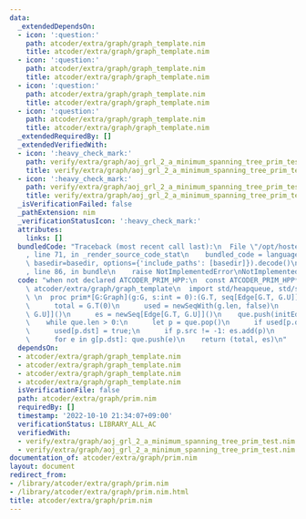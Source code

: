 ```yaml
---
data:
  _extendedDependsOn:
  - icon: ':question:'
    path: atcoder/extra/graph/graph_template.nim
    title: atcoder/extra/graph/graph_template.nim
  - icon: ':question:'
    path: atcoder/extra/graph/graph_template.nim
    title: atcoder/extra/graph/graph_template.nim
  - icon: ':question:'
    path: atcoder/extra/graph/graph_template.nim
    title: atcoder/extra/graph/graph_template.nim
  - icon: ':question:'
    path: atcoder/extra/graph/graph_template.nim
    title: atcoder/extra/graph/graph_template.nim
  _extendedRequiredBy: []
  _extendedVerifiedWith:
  - icon: ':heavy_check_mark:'
    path: verify/extra/graph/aoj_grl_2_a_minimum_spanning_tree_prim_test.nim
    title: verify/extra/graph/aoj_grl_2_a_minimum_spanning_tree_prim_test.nim
  - icon: ':heavy_check_mark:'
    path: verify/extra/graph/aoj_grl_2_a_minimum_spanning_tree_prim_test.nim
    title: verify/extra/graph/aoj_grl_2_a_minimum_spanning_tree_prim_test.nim
  _isVerificationFailed: false
  _pathExtension: nim
  _verificationStatusIcon: ':heavy_check_mark:'
  attributes:
    links: []
  bundledCode: "Traceback (most recent call last):\n  File \"/opt/hostedtoolcache/Python/3.10.8/x64/lib/python3.10/site-packages/onlinejudge_verify/documentation/build.py\"\
    , line 71, in _render_source_code_stat\n    bundled_code = language.bundle(stat.path,\
    \ basedir=basedir, options={'include_paths': [basedir]}).decode()\n  File \"/opt/hostedtoolcache/Python/3.10.8/x64/lib/python3.10/site-packages/onlinejudge_verify/languages/nim.py\"\
    , line 86, in bundle\n    raise NotImplementedError\nNotImplementedError\n"
  code: "when not declared ATCODER_PRIM_HPP:\n  const ATCODER_PRIM_HPP* = 1\n  import\
    \ atcoder/extra/graph/graph_template\n  import std/heapqueue, std/sequtils\n \
    \ \n  proc prim*[G:Graph](g:G, s:int = 0):(G.T, seq[Edge[G.T, G.U]]) =\n    var\n\
    \      total = G.T(0)\n      used = newSeqWith(g.len, false)\n      que = initHeapQueue[Edge[G.T,\
    \ G.U]]()\n      es = newSeq[Edge[G.T, G.U]]()\n    que.push(initEdge(-1, s, g.T(0)))\n\
    \    while que.len > 0:\n      let p = que.pop()\n      if used[p.dst]: continue\n\
    \      used[p.dst] = true;\n      if p.src != -1: es.add(p)\n      total += p.weight\n\
    \      for e in g[p.dst]: que.push(e)\n    return (total, es)\n"
  dependsOn:
  - atcoder/extra/graph/graph_template.nim
  - atcoder/extra/graph/graph_template.nim
  - atcoder/extra/graph/graph_template.nim
  - atcoder/extra/graph/graph_template.nim
  isVerificationFile: false
  path: atcoder/extra/graph/prim.nim
  requiredBy: []
  timestamp: '2022-10-10 21:34:07+09:00'
  verificationStatus: LIBRARY_ALL_AC
  verifiedWith:
  - verify/extra/graph/aoj_grl_2_a_minimum_spanning_tree_prim_test.nim
  - verify/extra/graph/aoj_grl_2_a_minimum_spanning_tree_prim_test.nim
documentation_of: atcoder/extra/graph/prim.nim
layout: document
redirect_from:
- /library/atcoder/extra/graph/prim.nim
- /library/atcoder/extra/graph/prim.nim.html
title: atcoder/extra/graph/prim.nim
---
```

